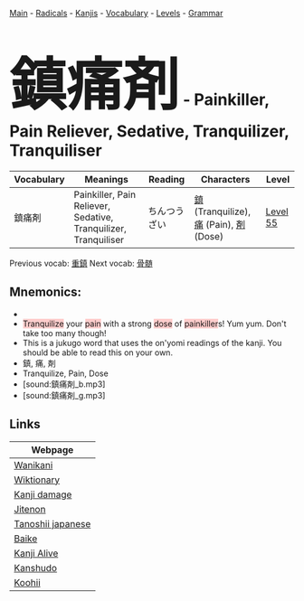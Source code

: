 <style> bigfont {font-size: 100px}</style>
[Main](../README.md) -
[Radicals](../radicals.md) -
[Kanjis](../kanjis.md) -
[Vocabulary](../vocabulary.md) -
[Levels](../levels.md) -
[Grammar](../grammar.md)
# <bigfont> 鎮痛剤</bigfont> - Painkiller, Pain Reliever, Sedative, Tranquilizer, Tranquiliser 

| Vocabulary | Meanings | Reading | Characters | Level |
| --- | --- | --- | --- | --- |
| 鎮痛剤 | Painkiller, Pain Reliever, Sedative, Tranquilizer, Tranquiliser | ちんつうざい |  [鎮](../kanjis/鎮.md) (Tranquilize), [痛](../kanjis/痛.md) (Pain), [剤](../kanjis/剤.md) (Dose) | [Level 55](../levels/wk_level55.md) |

Previous vocab: [重鎮](重鎮.md) Next vocab: [骨髄](骨髄.md) 

## Mnemonics:

* 
* <span style="background-color:#ffcccb"> Tranquilize</span> your <span style="background-color:#ffcccb"> pain</span> with a strong <span style="background-color:#ffcccb"> dose</span> of <span style="background-color:#ffcccb"> painkiller</span>s! Yum yum. Don't take too many though!
* This is a jukugo word that uses the on'yomi readings of the kanji. You should be able to read this on your own.
* 鎮, 痛, 剤
* Tranquilize, Pain, Dose
* [sound:鎮痛剤_b.mp3]
* [sound:鎮痛剤_g.mp3]


## Links 

| Webpage |
| --- |
| [Wanikani          ](https://www.wanikani.com/kanji/鎮痛剤) |
| [Wiktionary        ](https://en.wiktionary.org/wiki/鎮痛剤) |
| [Kanji damage      ](http://www.kanjidamage.com/kanji/search?utf8=✓&q=鎮痛剤) |
| [Jitenon           ](https://jitenon.com/kanji/鎮痛剤) |
| [Tanoshii japanese ](https://www.tanoshiijapanese.com/dictionary/kanji.cfm?k=鎮痛剤) |
| [Baike             ](https://baike.baidu.com/item/鎮痛剤) |
| [Kanji Alive       ](https://app.kanjialive.com/鎮痛剤) |
| [Kanshudo          ](https://www.kanshudo.com/searchmn?q=鎮痛剤) |
| [Koohii            ](https://kanji.koohii.com/study/kanji/鎮痛剤) |
